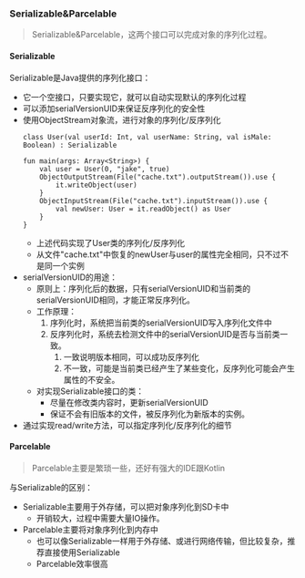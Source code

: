 ### Serializable&Parcelable

> Serializable&Parcelable，这两个接口可以完成对象的序列化过程。

#### Serializable

Serializable是Java提供的序列化接口：
* 它一个空接口，只要实现它，就可以自动实现默认的序列化过程
* 可以添加serialVersionUID来保证反序列化的安全性
* 使用ObjectStream对象流，进行对象的序列化/反序列化
    ```
    class User(val userId: Int, val userName: String, val isMale: Boolean) : Serializable

    fun main(args: Array<String>) {
        val user = User(0, "jake", true)
        ObjectOutputStream(File("cache.txt").outputStream()).use {
            it.writeObject(user)
        }
        ObjectInputStream(File("cache.txt").inputStream()).use {
            val newUser: User = it.readObject() as User
        }
    }
    ```
    * 上述代码实现了User类的序列化/反序列化
    * 从文件"cache.txt"中恢复的newUser与user的属性完全相同，只不过不是同一个实例
* serialVersionUID的用途：
    * 原则上：序列化后的数据，只有serialVersionUID和当前类的serialVersionUID相同，才能正常反序列化。
    * 工作原理：
        1. 序列化时，系统把当前类的serialVersionUID写入序列化文件中
        2. 反序列化时，系统去检测文件中的serialVersionUID是否与当前类一致。
            1. 一致说明版本相同，可以成功反序列化
            2. 不一致，可能是当前类已经产生了某些变化，反序列化可能会产生属性的不安全。
    * 对实现Serializable接口的类：
        * 尽量在修改类内容时，更新serialVersionUID
        * 保证不会有旧版本的文件，被反序列化为新版本的实例。
* 通过实现read/write方法，可以指定序列化/反序列化的细节

#### Parcelable

> Parcelable主要是繁琐一些，还好有强大的IDE跟Kotlin

与Serializable的区别：
* Serializable主要用于外存储，可以把对象序列化到SD卡中
    * 开销较大，过程中需要大量IO操作。
* Parcelable主要将对象序列化到内存中
    * 也可以像Serializable一样用于外存储、或进行网络传输，但比较复杂，推荐直接使用Serializable
    * Parcelable效率很高
